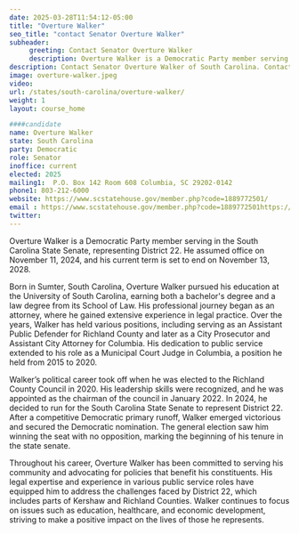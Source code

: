 ```yaml
---
date: 2025-03-28T11:54:12-05:00
title: "Overture Walker"
seo_title: "contact Senator Overture Walker"
subheader:
     greeting: Contact Senator Overture Walker
     description: Overture Walker is a Democratic Party member serving in the South Carolina State Senate, representing District 22. He assumed office on November 11, 2024, and his current term is set to end on November 13, 2028.
description: Contact Senator Overture Walker of South Carolina. Contact information for Overture Walker includes email address, phone number, and mailing address.
image: overture-walker.jpeg
video:
url: /states/south-carolina/overture-walker/
weight: 1
layout: course_home

####candidate
name: Overture Walker
state: South Carolina
party: Democratic
role: Senator
inoffice: current
elected: 2025
mailing1:  P.O. Box 142 Room 608 Columbia, SC 29202-0142
phone1: 803-212-6000
website: https://www.scstatehouse.gov/member.php?code=1889772501/
email : https://www.scstatehouse.gov/member.php?code=1889772501https://www.scstatehouse.gov/member.php?code=1889772501/
twitter: 
---
```

Overture Walker is a Democratic Party member serving in the South Carolina State Senate, representing District 22. He assumed office on November 11, 2024, and his current term is set to end on November 13, 2028.

Born in Sumter, South Carolina, Overture Walker pursued his education at the University of South Carolina, earning both a bachelor's degree and a law degree from its School of Law. His professional journey began as an attorney, where he gained extensive experience in legal practice. Over the years, Walker has held various positions, including serving as an Assistant Public Defender for Richland County and later as a City Prosecutor and Assistant City Attorney for Columbia. His dedication to public service extended to his role as a Municipal Court Judge in Columbia, a position he held from 2015 to 2020.

Walker’s political career took off when he was elected to the Richland County Council in 2020. His leadership skills were recognized, and he was appointed as the chairman of the council in January 2022. In 2024, he decided to run for the South Carolina State Senate to represent District 22. After a competitive Democratic primary runoff, Walker emerged victorious and secured the Democratic nomination. The general election saw him winning the seat with no opposition, marking the beginning of his tenure in the state senate.

Throughout his career, Overture Walker has been committed to serving his community and advocating for policies that benefit his constituents. His legal expertise and experience in various public service roles have equipped him to address the challenges faced by District 22, which includes parts of Kershaw and Richland Counties. Walker continues to focus on issues such as education, healthcare, and economic development, striving to make a positive impact on the lives of those he represents.
